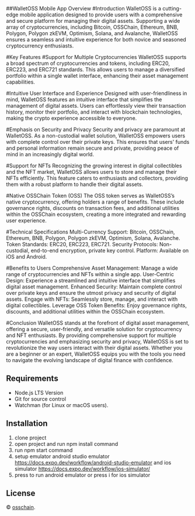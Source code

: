 ##WalletOSS Mobile App Overview
#Introduction
WalletOSS is a cutting-edge mobile application designed to provide users with a comprehensive and secure platform for managing their digital assets. Supporting a wide array of cryptocurrencies, including Bitcoin, OSSChain, Ethereum, BNB, Polygon, Polygon zkEVM, Optimism, Solana, and Avalanche, WalletOSS ensures a seamless and intuitive experience for both novice and seasoned cryptocurrency enthusiasts.

#Key Features
#Support for Multiple Cryptocurrencies
WalletOSS supports a broad spectrum of cryptocurrencies and tokens, including ERC20, ERC223, and ERC721 standards. This allows users to manage a diversified portfolio within a single wallet interface, enhancing their asset management capabilities.

#Intuitive User Interface and Experience
Designed with user-friendliness in mind, WalletOSS features an intuitive interface that simplifies the management of digital assets. Users can effortlessly view their transaction history, monitor their portfolio, and interact with blockchain technologies, making the crypto experience accessible to everyone.

#Emphasis on Security and Privacy
Security and privacy are paramount at WalletOSS. As a non-custodial wallet solution, WalletOSS empowers users with complete control over their private keys. This ensures that users' funds and personal information remain secure and private, providing peace of mind in an increasingly digital world.

#Support for NFTs
Recognizing the growing interest in digital collectibles and the NFT market, WalletOSS allows users to store and manage their NFTs efficiently. This feature caters to enthusiasts and collectors, providing them with a robust platform to handle their digital assets.

#Native OSSChain Token (OSS)
The OSS token serves as WalletOSS’s native cryptocurrency, offering holders a range of benefits. These include governance rights, discounts on transaction fees, and additional utilities within the OSSChain ecosystem, creating a more integrated and rewarding user experience.

#Technical Specifications
Multi-Currency Support: Bitcoin, OSSChain, Ethereum, BNB, Polygon, Polygon zkEVM, Optimism, Solana, Avalanche.
Token Standards: ERC20, ERC223, ERC721.
Security Protocols: Non-custodial, end-to-end encryption, private key control.
Platform: Available on iOS and Android.

#Benefits to Users
Comprehensive Asset Management: Manage a wide range of cryptocurrencies and NFTs within a single app.
User-Centric Design: Experience a streamlined and intuitive interface that simplifies digital asset management.
Enhanced Security: Maintain complete control over private keys and ensure the utmost privacy and security of digital assets.
Engage with NFTs: Seamlessly store, manage, and interact with digital collectibles.
Leverage OSS Token Benefits: Enjoy governance rights, discounts, and additional utilities within the OSSChain ecosystem.

#Conclusion
WalletOSS stands at the forefront of digital asset management, offering a secure, user-friendly, and versatile solution for cryptocurrency and NFT enthusiasts. By providing comprehensive support for multiple cryptocurrencies and emphasizing security and privacy, WalletOSS is set to revolutionize the way users interact with their digital assets. Whether you are a beginner or an expert, WalletOSS equips you with the tools you need to navigate the evolving landscape of digital finance with confidence.


## Requirements

- Node.js LTS Version
- Git for source control
- Watchman (for Linux or macOS users).

## Installation

1. clone project
2. open project and run npm install command
3. run npm start command
4. setup emulator android studio emulator https://docs.expo.dev/workflow/android-studio-emulator and ios simulator https://docs.expo.dev/workflow/ios-simulator/
5. press to run android emulator or press i for ios simulator

## License

© [osschain](https://osschain.gitbook.io/docs/platforms/mygo-apps-development).
